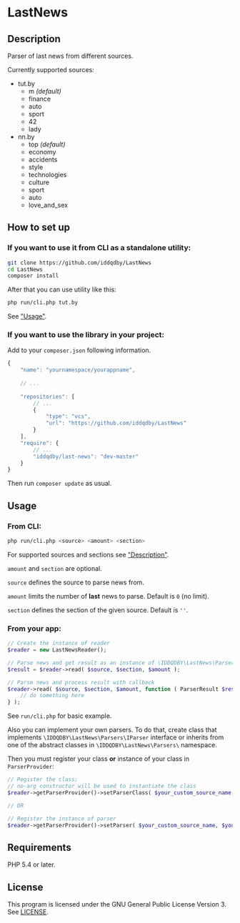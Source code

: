 # LastNews
## <a name="Description"></a>Description

Parser of last news from different sources.

Currently supported sources:
* tut.by
  * m *(default)*
  * finance
  * auto
  * sport
  * 42
  * lady
* nn.by
  * top *(default)*
  * economy
  * accidents
  * style
  * technologies
  * culture
  * sport
  * auto
  * love_and_sex

## How to set up

### If you want to use it from CLI as a standalone utility:

```sh
git clone https://github.com/iddqdby/LastNews
cd LastNews
composer install
```

After that you can use utility like this:

```sh
php run/cli.php tut.by
```

See ["Usage"](#Usage).

### If you want to use the library in your project:

Add to your `composer.json` following information.

```javascript
{
    "name": "yournamespace/yourappname",
    
    // ...
    
    "repositories": [
        // ...
        {
            "type": "vcs",
            "url": "https://github.com/iddqdby/LastNews"
        }
    ],
    "require": {
        // ...
        "iddqdby/last-news": "dev-master"
    }
}
```

Then run `composer update` as usual.

## <a name="Usage"></a>Usage

### From CLI:

```sh
php run/cli.php <source> <amount> <section>
```

For supported sources and sections see ["Description"](#Description).

`amount` and `section` are optional.

`source` defines the source to parse news from.

`amount` limits the number of **last** news to parse. Default is `0` (no limit).

`section` defines the section of the given source. Default is `''`.

### From your app:

```php
// Create the instance of reader
$reader = new LastNewsReader();

// Parse news and get result as an instance of \IDDQDBY\LastNews\Parsers\ParserResult class
$result = $reader->read( $source, $section, $amount );

// Parse news and process result with callback
$reader->read( $source, $section, $amount, function ( ParserResult $result ) {
    // do something here
} );
```

See `run/cli.php` for basic example.

Also you can implement your own parsers. To do that, create class that implements `\IDDQDBY\LastNews\Parsers\IParser` interface or inherits from one of the abstract classes in `\IDDQDBY\LastNews\Parsers\` namespace.

Then you must register your class **or** instance of your class in `ParserProvider`:

```php
// Register the class;
// no-arg constructor will be used to instantiate the class
$reader->getParserProvider()->setParserClass( $your_custom_source_name, $your_custom_class_name );

// OR

// Register the instance of parser
$reader->getParserProvider()->setParser( $your_custom_source_name, $your_custom_parser );
```

## Requirements

PHP 5.4 or later.

## License

This program is licensed under the GNU General Public License Version 3. See [LICENSE](LICENSE).
